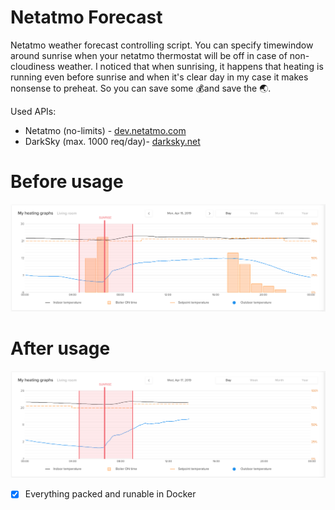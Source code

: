 # Netatmo Forecast
Netatmo weather forecast controlling script. You can specify timewindow around sunrise when your netatmo thermostat will be off in case of non-cloudiness weather. I noticed that when sunrising, it happens that heating is running even before sunrise and when it's clear day in my case it makes nonsense to preheat. So you can save some 💰and save the 🌏.

Used APIs:
- Netatmo (no-limits) - [dev.netatmo.com](https://dev.netatmo.com/resources/technical/reference/energy)
- DarkSky (max. 1000 req/day)- [darksky.net](https://darksky.net/dev)

# Before usage
![Clear morning, before handling](https://raw.githubusercontent.com/tomwagner/netatmo-forecast/master/netatmo-before.png "Clear morning, before handling")

# After usage
![Clear morning, after handling](https://raw.githubusercontent.com/tomwagner/netatmo-forecast/master/netatmo-after.png "Clear morning, after handling")

- [x] Everything packed and runable in Docker

